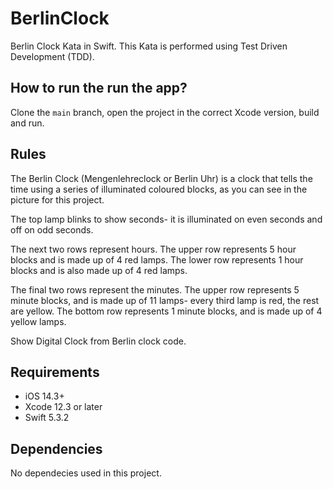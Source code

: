 # BerlinClock
Berlin Clock Kata in Swift. This Kata is performed using Test Driven Development (TDD).

## How to run the run the app?

Clone the `main` branch, open the project in the correct Xcode version, build and run.

## Rules

The Berlin Clock (Mengenlehreclock or Berlin Uhr) is a clock that tells the time using a series of illuminated coloured blocks, as you can see in the picture for this project.

The top lamp blinks to show seconds- it is illuminated on even seconds and off on odd seconds.

The next two rows represent hours. The upper row represents 5 hour blocks and is made up of 4 red lamps. The lower row represents 1 hour blocks and is also made up of 4 red lamps.

The final two rows represent the minutes. The upper row represents 5 minute blocks, and is made up of 11 lamps- every third lamp is red, the rest are yellow. The bottom row represents 1 minute blocks, and is made up of 4 yellow lamps.

Show Digital Clock from Berlin clock code.

## Requirements

- iOS 14.3+
- Xcode 12.3 or later
- Swift 5.3.2

## Dependencies

No dependecies used in this project. 
